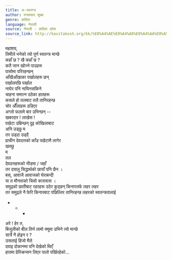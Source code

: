 ```yaml
---
title: अ-स्वतन्त्र
author: मनप्रसाद सुब्बा
genre: कविता
language: नेपाली
source: नेपाली - कविता कोश
source_link: http://kavitakosh.org/kk/%E0%A4%AE%E0%A4%A8%E0%A4%AA%E0%A5%8D%E0%A4%B0%E0%A4%B8%E0%A4%BE%E0%A4%A6_%E0%A4%B8%E0%A5%81%E0%A4%AC%E0%A5%8D%E0%A4%AC%E0%A4%BE
---
```


महाशय,  
तिमीले भनेको त्यो पूर्ण स्वतन्त्र मान्छे  
कहाँ छ ? खै कहाँ छ ?  
कतै जान खोज्ने पाउहरू  
पासोमा परिरहन्छन्  
आँखैआँखाका पर्खालहरू छन्  
पर्खालपछि पर्खाल  
नाघेर पनि नाघिनसकिने  
चाहना समात्न उठेका हातहरू  
कसले हो तलबाट तलै तानिरहन्छ  
चोर औँलाहरू ठडिएर  
अग्लो फलामे बार उभिन्छन् --  
खबरदार ! लाखेस !  
पखेटा उम्रिन्छन् दुइ कोखिलाबाट  
अनि उड्छु म  
तर उड्दा उड्दै  
प्राचीन देवदत्तको काँड पखेटामै लागेर  
खस्छु  
म  
तल  
देवदत्तहरूको भीडमा / जहाँ  
तर दयालु सिद्धार्थको छायाँ पनि छैन ।  
बस्, आवाजै आवाजको घेराबन्दी  
या त मौनताको चिसो कारावास ।  
समुद्रको छातीबाट रहरहरू उठेर कुद्छन् किनारतर्फ लहर लहर  
तर समुद्रले नै फेरि किनारबाट पछिल्तिर तानिरहन्छ लहरको स्वतन्त्रतालाई  
+ + +  
अरे ! हेर त,  
बिजुलीको बील तिर्न लामो क्यूमा उभिने त्यो मान्छे  
सार्त्रे नै होइन र ?  
उसलाई हिजो मैले  
दवाइ दोकानमा पनि देखेको थिएँ  
हातमा प्रेस्क्रिप्सन लिएर पालो पर्खिरहेको...
